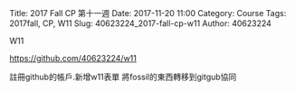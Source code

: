Title: 2017 Fall CP 第十一週
Date: 2017-11-20 11:00
Category: Course
Tags: 2017fall, CP, W11
Slug: 40623224_2017-fall-cp-w11
Author: 40623224

W11

<!-- PELICAN_END_SUMMARY -->

https://github.com/40623224/w11

註冊github的帳戶.新增w11表單
將fossil的東西轉移到gitgub協同
